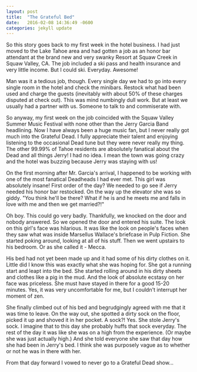 ```yaml
---
layout: post
title:  "The Grateful Bed"
date:   2016-02-08 14:36:49 -0600
categories: jekyll update
---
```

So this story goes back to my first week in the hotel business. I had just moved to the Lake Tahoe area and had gotten a job as an honor bar attendant at the brand new and very swanky Resort at Squaw Creek in Squaw Valley, CA. The job included a ski pass and health insurance and very little income. But I could ski. Everyday. Awesome!

Man was it a tedious job, though. Every single day we had to go into every single room in the hotel and check the minibars. Restock what had been used and charge the guests (inevitably with about 50% of these charges disputed at check out). This was mind numbingly dull work. But at least we usually had a partner with us. Someone to talk to and commiserate with.

So anyway, my first week on the job coincided with the Squaw Valley Summer Music Festival with none other than the Jerry Garcia Band headlining. Now I have always been a huge music fan, but I never really got much into the Grateful Dead. I fully appreciate their talent and enjoying listening to the occasional Dead tune but they were never really my thing. The other 99.99% of Tahoe residents are absolutely fanatical about the Dead and all things Jerry! I had no idea. I mean the town was going crazy and the hotel was buzzing because Jerry was staying with us!

On the first morning after Mr. Garcia's arrival, I happened to be working with one of the most fanatical Deadheads I had ever met. This girl was absolutely insane! First order of the day? We needed to go see if Jerry needed his honor bar restocked. On the way up the elevator she was so giddy. "You think he'll be there? What if he is and he meets me and falls in love with me and then we get married?!"

Oh boy. This could go very badly. Thankfully, we knocked on the door and nobody answered. So we opened the door and entered his suite. The look on this girl's face was hilarious. It was like the look on people's faces when they saw what was inside Marsellus Wallace's briefcase in Pulp Fiction. She started poking around, looking at all of his stuff. Then we went upstairs to his bedroom. Or as she called it - Mecca. 

His bed had not yet been made up and it had some of his dirty clothes on it. Little did I know this was exactly what she was hoping for. She got a running start and leapt into the bed. She started rolling around in his dirty sheets and clothes like a pig in the mud. And the look of absolute ecstasy on her face was priceless. She must have stayed in there for a good 15-20 minutes. Yes, it was very uncomfortable for me, but I couldn't interrupt her moment of zen. 

She finally climbed out of his bed and begrudgingly agreed with me that it was time to leave. On the way out, she spotted a dirty sock on the floor, picked it up and shoved it in her pocket. A sock?! Yes. She stole Jerry's sock. I imagine that to this day she probably huffs that sock everyday. The rest of the day it was like she was on a high from the experience. (Or maybe she was just actually high.) And she told everyone she saw that day how she had been in Jerry's bed. I think she was purposely vague as to whether or not he was in there with her.

From that day forward I vowed to never go to a Grateful Dead show...